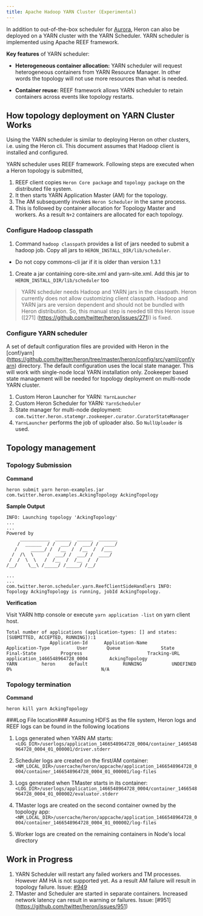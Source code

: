 ```yaml
---
title: Apache Hadoop YARN Cluster (Experimental)
---
```


In addition to out-of-the-box scheduler for [Aurora](../aurora), Heron can also be deployed on a
YARN cluster with the YARN Scheduler. YARN
scheduler is implemented using Apache REEF framework.

**Key features** of YARN scheduler:

* **Heterogeneous container allocation:** YARN scheduler will request heterogeneous containers from
YARN Resource Manager. In other words the topology will not use more resources than what is needed.

* **Container reuse:** REEF framework allows YARN scheduler to retain containers
across events like topology restarts.

## How topology deployment on YARN Cluster Works

Using the YARN scheduler is similar to deploying Heron on other clusters, i.e. using the Heron cli.
This document assumes that Hadoop client is installed and configured.

YARN scheduler uses REEF framework. Following steps are executed when a Heron topology is submitted,

1. REEF client copies `Heron Core package` and `topology package` on the distributed file system.
1. It then starts YARN Application Master (AM) for the topology.
1. The AM subsequently invokes `Heron Scheduler` in the same process.
1. This is followed by container allocation for Topology Master and workers. As a result `N+2`
containers are allocated for each topology.

### Configure Hadoop classpath

1. Command `hadoop classpath` provides a list of jars needed to submit a hadoop job. Copy all jars
to `HERON_INSTALL_DIR/lib/scheduler`.
  * Do not copy commons-cli jar if it is older than version 1.3.1
1. Create a jar containing core-site.xml and yarn-site.xml. Add this jar to
`HERON_INSTALL_DIR/lib/scheduler` too

> YARN scheduler needs Hadoop and YARN jars in the classpath. Heron currently does not allow
> customizing client classpath. Hadoop and YARN jars are version dependent and should not be
> bundled with Heron distribution. So, this manual step is needed till this Heron issue
> ([271] (https://github.com/twitter/heron/issues/271)) is fixed.

### Configure YARN scheduler

A set of default configuration files are provided with Heron in the [conf/yarn]
(https://github.com/twitter/heron/tree/master/heron/config/src/yaml/conf/yarn) directory.
The default configuration uses the local state manager. This will work with single-node local
YARN installation only. Zookeeper based state management will be needed for topology
deployment on multi-node YARN cluster.

1. Custom Heron Launcher for YARN: `YarnLauncher`
1. Custom Heron Scheduler for YARN: `YarnScheduler`
1. State manager for multi-node deployment:
`com.twitter.heron.statemgr.zookeeper.curator.CuratorStateManager`
1. `YarnLauncher` performs the job of uploader also. So `NullUploader` is used.

## Topology management

### Topology Submission
**Command**

`heron submit yarn heron-examples.jar com.twitter.heron.examples.AckingTopology AckingTopology`

**Sample Output**

```
INFO: Launching topology 'AckingTopology'
...
...
Powered by
     ___________  ______  ______  _______
    /  ______  / /  ___/ /  ___/ /  ____/
   /     _____/ /  /__  /  /__  /  /___
  /  /\  \     /  ___/ /  ___/ /  ____/
 /  /  \  \   /  /__  /  /__  /  /
/__/    \__\ /_____/ /_____/ /__/

...
...
com.twitter.heron.scheduler.yarn.ReefClientSideHandlers INFO:  Topology AckingTopology is running, jobId AckingTopology.
```

**Verification**

Visit YARN http console or execute `yarn application -list` on yarn client host.

```
Total number of applications (application-types: [] and states: [SUBMITTED, ACCEPTED, RUNNING]):1
                Application-Id	    Application-Name	    Application-Type	      User	     Queue	             State	       Final-State	       Progress	                       Tracking-URL
application_1466548964728_0004	      AckingTopology	                YARN	     heron	   default	           RUNNING	         UNDEFINED	             0%	                                N/A
```

### Topology termination
**Command**

`heron kill yarn AckingTopology`


###Log File location###
Assuming HDFS as the file system, Heron logs and REEF logs can be found in the following locations
1. Logs generated when YARN AM starts:
`<LOG_DIR>/userlogs/application_1466548964728_0004/container_1466548964728_0004_01_000001/driver.stderr`

1. Scheduler logs are created on the first/AM container:
`<NM_LOCAL_DIR>/usercache/heron/appcache/application_1466548964728_0004/container_1466548964728_0004_01_000001/log-files`

1. Logs generated when TMaster starts in its container:
`<LOG_DIR>/userlogs/application_1466548964728_0004/container_1466548964728_0004_01_000002/evaluator.stderr`

1. TMaster logs are created on the second container owned by the topology app:
`<NM_LOCAL_DIR>/usercache/heron/appcache/application_1466548964728_0004/container_1466548964728_0004_01_000002/log-files`

1. Worker logs are created on the remaining containers in Node's local directory


## Work in Progress

1. YARN Scheduler will restart any failed workers and TM processes. However AM HA is not
 supported yet. As a result AM failure will result in topology failure.
 Issue: [#949](https://github.com/twitter/heron/issues/949)
1. TMaster and Scheduler are started in separate containers. Increased network latency can result
 in warning or failures. Issue: [#951] (https://github.com/twitter/heron/issues/951)
